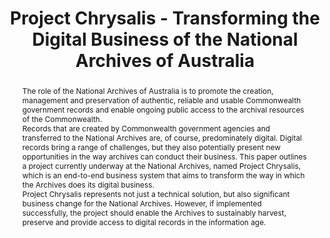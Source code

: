 ---
abstract: 'The role of the National Archives of Australia is to promote the creation,
  management and preservation of authentic, reliable and usable Commonwealth government
  records and enable ongoing public access to the archival resources of the Commonwealth.


  Records that are created by Commonwealth government agencies and transferred to
  the National Archives are, of course, predominately digital. Digital records bring
  a range of challenges, but they also potentially present new opportunities in the
  way archives can conduct their business. This paper outlines a project currently
  underway at the National Archives, named Project Chrysalis, which is an end-to-end
  business system that aims to transform the way in which the Archives does its digital
  business.


  Project Chrysalis represents not just a technical solution, but also significant
  business change for the National Archives. However, if implemented successfully,
  the project should enable the Archives to sustainably harvest, preserve and provide
  access to digital records in the information age.'
creators:
- Zoe D'Arcy
date: null
document_url: https://services.phaidra.univie.ac.at/api/object/o:429539/download
grand_parent: iPRES
institutions: []
keywords:
- government; digital records; business system; metadata; automation; machine learning;
  change
landing_page_url: https://phaidra.univie.ac.at/o:429539
language: eng
layout: publication
license: CC BY 4.0 International
notes_url: null
parent: iPRES 2015
publication_type: paper
size: 827889
slides_url: null
source_name: iPRES
stream_url: null
title: Project Chrysalis - Transforming the Digital Business of the National Archives
  of Australia
year: 2015
---